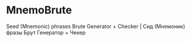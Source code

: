 # MnemoBrute
Seed (Mnemonic) phrases Brute Generator + Checker | Сид (Мнемоник) фразы Брут Генератор + Чекер
